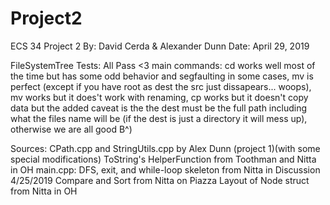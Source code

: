     
# Project2
ECS 34 Project 2
By: David Cerda & Alexander Dunn
Date: April 29, 2019

FileSystemTree Tests: All Pass <3
main commands: cd works well most of the time but has some odd behavior and segfaulting in some cases, mv is perfect (except if you have root as dest the src just dissapears... woops), mv works but it does't work with renaming, cp works but it doesn't copy data but the added caveat is the the dest must be the full path including what the files name will be (if the dest is just a directory it will mess up), otherwise we are all good B^) 

Sources:
  CPath.cpp and StringUtils.cpp by Alex Dunn (project 1)(with some special modifications)
  ToString's HelperFunction from Toothman and Nitta in OH
  main.cpp: DFS, exit, and while-loop skeleton from Nitta in Discussion 4/25/2019
  Compare and Sort from Nitta on Piazza
  Layout of Node struct from Nitta in OH